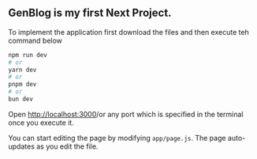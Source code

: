 ## GenBlog is my first Next Project.

To implement the application first download the files and then execute teh command below

```bash
npm run dev
# or
yarn dev
# or
pnpm dev
# or
bun dev
```

Open [http://localhost:3000](http://localhost:3000)/or any port which is specified in the terminal once you execute it.

You can start editing the page by modifying `app/page.js`. The page auto-updates as you edit the file.
